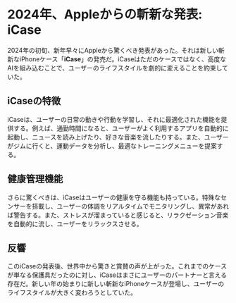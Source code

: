 # 2024年、Appleからの斬新な発表: iCase
2024年の初旬、新年早々にAppleから驚くべき発表があった。それは新しい斬新なiPhoneケース「**iCase**」の発売だ。iCaseはただのケースではなく、高度なAIを組み込むことで、ユーザーのライフスタイルを劇的に変えることを約束していた。
## iCaseの特徴
iCaseは、ユーザーの日常の動きや行動を学習し、それに最適化された機能を提供する。例えば、通勤時間になると、ユーザーがよく利用するアプリを自動的に起動し、ニュースを読み上げたり、好きな音楽を流したりする。また、ユーザーがジムに行くと、運動データを分析し、最適なトレーニングメニューを提案する。
## 健康管理機能
さらに驚くべきは、iCaseはユーザーの健康を守る機能も持っている。特殊なセンサーを搭載し、ユーザーの体調をリアルタイムでモニタリングし、異常があれば警告する。また、ストレスが溜まっていると感じると、リラクゼーション音楽を自動的に流し、ユーザーをリラックスさせる。
## 反響
このiCaseの発表後、世界中から驚きと賞賛の声が上がった。これまでのケースが単なる保護具だったのに対し、iCaseはまさにユーザーのパートナーと言える存在だ。新しい年の始まりに新しい斬新なiPhoneケースが登場し、ユーザーのライフスタイルが大きく変わろうとしていた。
